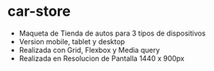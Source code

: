 # car-store
- Maqueta de Tienda de autos para 3 tipos de dispositivos
- Version mobile, tablet y desktop
- Realizada con Grid, Flexbox y Media query
- Realizada  en Resolucion de Pantalla 1440 x 900px

